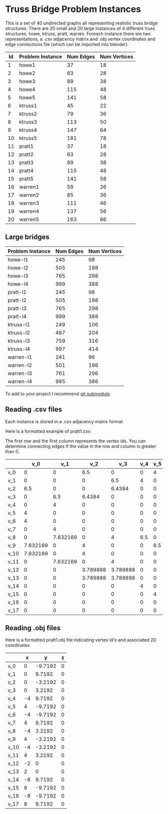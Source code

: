# Truss Bridge Problem Instances
 
This is a set of 40 undirected graphs all representing realistic truss bridge structures. There are 20 small and 20 large instances of 4 different truss structures, howe, ktruss, pratt, warren. Foreach instance there are two representations, a .csv adjacency matrix and .obj vertex coordinates and edge connections file (which can be imported into blender).

| Id | Problem Instance | Num Edges | Num Vertices |
|----|------------------|-----------|--------------|
| 1  | howe1            | 37        | 18           |
| 2  | howe2            | 63        | 28           |
| 3  | howe3            | 89        | 38           |
| 4  | howe4            | 115       | 48           |
| 5  | howe5            | 141       | 58           |
| 6  | ktruss1          | 45        | 22           |
| 7  | ktruss2          | 79        | 36           |
| 8  | ktruss3          | 113       | 50           |
| 9  | ktruss4          | 147       | 64           |
| 10 | ktruss5          | 181       | 78           |
| 11 | pratt1           | 37        | 18           |
| 12 | pratt2           | 63        | 28           |
| 13 | pratt3           | 89        | 38           |
| 14 | pratt4           | 115       | 48           |
| 15 | pratt5           | 141       | 58           |
| 16 | warren1          | 59        | 26           |
| 17 | warren2          | 85        | 36           |
| 18 | warren3          | 111       | 46           |
| 19 | warren4          | 137       | 56           |
| 20 | warren5          | 163       | 66           |

## Large bridges

| Problem Instance | Num Edges | Num Vertices |
| ---------------- | --------- | ------------ |
| howe-l1          | 245       | 98           |
| howe-l2          | 505       | 198          |
| howe-l3          | 765       | 298          |
| howe-l4          | 999       | 388          |
| pratt-l1         | 245       | 98           |
| pratt-l2         | 505       | 198          |
| pratt-l3         | 765       | 298          |
| pratt-l4         | 999       | 388          |
| ktruss-l1        | 249       | 106          |
| ktruss-l2        | 487       | 204          |
| ktruss-l3        | 759       | 316          |
| ktruss-l4        | 997       | 414          |
| warren-l1        | 241       | 96           |
| warren-l2        | 501       | 196          |
| warren-l3        | 761       | 296          |
| warren-l4        | 995       | 386          |

To add to your project I recommend [git submodule](https://git-scm.com/book/en/v2/Git-Tools-Submodules).

## Reading .csv files

Each instance is stored in a .csv adjacency matrix format. 

Here is a formatted example of pratt1.csv:

The first row and the first column represents the vertex ids. You can determine connecting edges if the value in the row and column is greater than 0.

|      | v_0      | v_1      | v_2      | v_3      | v_4 | v_5 | v_6 | v_7 | v_8      | v_9      | v_10     | v_11     | v_12     | v_13     | v_14     | v_15     | v_16     | v_17     |
|------|----------|----------|----------|----------|-----|-----|-----|-----|----------|----------|----------|----------|----------|----------|----------|----------|----------|----------|
| v_0  | 0        | 0        | 6.5      | 0        | 0   | 4   | 4   | 0   | 0        | 7.632169 | 7.632169 | 0        | 0        | 0        | 0        | 0        | 0        | 0        |
| v_1  | 0        | 0        | 0        | 6.5      | 4   | 0   | 0   | 4   | 7.632169 | 0        | 0        | 7.632169 | 0        | 0        | 0        | 0        | 0        | 0        |
| v_2  | 6.5      | 0        | 0        | 6.4384   | 0   | 0   | 0   | 0   | 0        | 4        | 4        | 0        | 3.789888 | 3.789888 | 0        | 0        | 0        | 0        |
| v_3  | 0        | 6.5      | 6.4384   | 0        | 0   | 0   | 0   | 0   | 4        | 0        | 0        | 4        | 3.789888 | 3.789888 | 0        | 0        | 0        | 0        |
| v_4  | 0        | 4        | 0        | 0        | 0   | 0   | 0   | 0   | 6.5      | 0        | 0        | 0        | 0        | 0        | 4        | 0        | 0        | 0        |
| v_5  | 4        | 0        | 0        | 0        | 0   | 0   | 0   | 0   | 0        | 6.5      | 0        | 0        | 0        | 0        | 0        | 4        | 0        | 0        |
| v_6  | 4        | 0        | 0        | 0        | 0   | 0   | 0   | 0   | 0        | 0        | 6.5      | 0        | 0        | 0        | 0        | 0        | 4        | 0        |
| v_7  | 0        | 4        | 0        | 0        | 0   | 0   | 0   | 0   | 0        | 0        | 0        | 6.5      | 0        | 0        | 0        | 0        | 0        | 4        |
| v_8  | 0        | 7.632169 | 0        | 4        | 6.5 | 0   | 0   | 0   | 0        | 0        | 6.4384   | 0        | 3.789888 | 0        | 7.632169 | 0        | 0        | 0        |
| v_9  | 7.632169 | 0        | 4        | 0        | 0   | 6.5 | 0   | 0   | 0        | 0        | 0        | 6.4384   | 0        | 3.789888 | 0        | 7.632169 | 0        | 0        |
| v_10 | 7.632169 | 0        | 4        | 0        | 0   | 0   | 6.5 | 0   | 6.4384   | 0        | 0        | 0        | 3.789888 | 0        | 0        | 0        | 7.632169 | 0        |
| v_11 | 0        | 7.632169 | 0        | 4        | 0   | 0   | 0   | 6.5 | 0        | 6.4384   | 0        | 0        | 0        | 3.789888 | 0        | 0        | 0        | 7.632169 |
| v_12 | 0        | 0        | 3.789888 | 3.789888 | 0   | 0   | 0   | 0   | 3.789888 | 0        | 3.789888 | 0        | 0        | 0        | 0        | 0        | 0        | 0        |
| v_13 | 0        | 0        | 3.789888 | 3.789888 | 0   | 0   | 0   | 0   | 0        | 3.789888 | 0        | 3.789888 | 0        | 0        | 0        | 0        | 0        | 0        |
| v_14 | 0        | 0        | 0        | 0        | 4   | 0   | 0   | 0   | 7.632169 | 0        | 0        | 0        | 0        | 0        | 0        | 0        | 0        | 0        |
| v_15 | 0        | 0        | 0        | 0        | 0   | 4   | 0   | 0   | 0        | 7.632169 | 0        | 0        | 0        | 0        | 0        | 0        | 0        | 0        |
| v_16 | 0        | 0        | 0        | 0        | 0   | 0   | 4   | 0   | 0        | 0        | 7.632169 | 0        | 0        | 0        | 0        | 0        | 0        | 0        |
| v_17 | 0        | 0        | 0        | 0        | 0   | 0   | 0   | 4   | 0        | 0        | 0        | 7.632169 | 0        | 0        | 0        | 0        | 0        | 0        |

## Reading .obj files

Here is a formatted pratt1.obj file indicating vertex id's and associated 2D coordinates

|      | x  | y       | z |
|------|----|---------|---|
| v_0  | 0  | -9.7192 | 0 |
| v_1  | 0  | 9.7192  | 0 |
| v_2  | 0  | -3.2192 | 0 |
| v_3  | 0  | 3.2192  | 0 |
| v_4  | -4 | 9.7192  | 0 |
| v_5  | 4  | -9.7192 | 0 |
| v_6  | -4 | -9.7192 | 0 |
| v_7  | 4  | 9.7192  | 0 |
| v_8  | -4 | 3.2192  | 0 |
| v_9  | 4  | -3.2192 | 0 |
| v_10 | -4 | -3.2192 | 0 |
| v_11 | 4  | 3.2192  | 0 |
| v_12 | -2 | 0       | 0 |
| v_13 | 2  | 0       | 0 |
| v_14 | -8 | 9.7192  | 0 |
| v_15 | 8  | -9.7192 | 0 |
| v_16 | -8 | -9.7192 | 0 |
| v_17 | 8  | 9.7192  | 0 |
